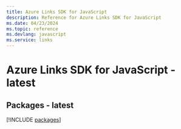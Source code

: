 ```yaml
---
title: Azure Links SDK for JavaScript
description: Reference for Azure Links SDK for JavaScript
ms.date: 04/23/2024
ms.topic: reference
ms.devlang: javascript
ms.service: links
---
```

# Azure Links SDK for JavaScript - latest
## Packages - latest
[!INCLUDE [packages](links-index.md)]
